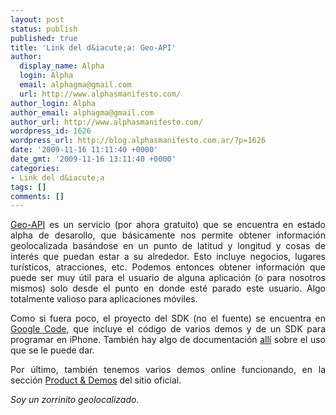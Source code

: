 ```yaml
---
layout: post
status: publish
published: true
title: 'Link del d&iacute;a: Geo-API'
author:
  display_name: Alpha
  login: Alpha
  email: alphagma@gmail.com
  url: http://www.alphasmanifesto.com/
author_login: Alpha
author_email: alphagma@gmail.com
author_url: http://www.alphasmanifesto.com/
wordpress_id: 1626
wordpress_url: http://blog.alphasmanifesto.com.ar/?p=1626
date: '2009-11-16 11:11:40 +0000'
date_gmt: '2009-11-16 13:11:40 +0000'
categories:
- Link del d&iacute;a
tags: []
comments: []
---
```

<p style="text-align: justify;"><a href="http://geoapi.com/">Geo-API</a> es un servicio (por ahora gratuito) que se encuentra en estado alpha de desarollo, que b&aacute;sicamente nos permite obtener informaci&oacute;n geolocalizada bas&aacute;ndose en un punto de latitud y longitud y cosas de inter&eacute;s que puedan estar a su alrededor. Esto incluye negocios, lugares tur&iacute;sticos, atracciones, etc. Podemos entonces obtener informaci&oacute;n que puede ser muy &uacute;til para el usuario de alguna aplicaci&oacute;n (o para nosotros mismos) solo desde el punto en donde est&eacute; parado este usuario. Algo totalmente valioso para aplicaciones m&oacute;viles.</p>
<p style="text-align: justify;">Como si fuera poco, el proyecto del SDK (no el fuente) se encuentra en <a href="http://code.google.com/p/geo-api/">Google Code</a>, que incluye el c&oacute;digo de varios demos y de un SDK para programar en iPhone. Tambi&eacute;n hay algo de documentaci&oacute;n <a href="http://code.google.com/p/geo-api/w/list">all&iacute;</a> sobre el uso que se le puede dar.</p>
<p style="text-align: justify;">Por &uacute;ltimo, tambi&eacute;n tenemos varios demos online funcionando, en la secci&oacute;n <a href="http://geoapi.com/product.html">Product &amp; Demos</a> del sitio oficial.</p>
<p style="text-align: justify;"><em>Soy un zorrinito geolocalizado.</em></p>
